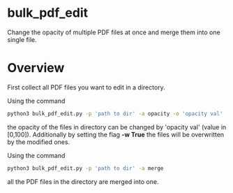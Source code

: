 # bulk_pdf_edit

Change the opacity of multiple PDF files at once and merge them into one single file.

# Overview
First collect all PDF files you want to edit in a directory.

Using the command
```bash
python3 bulk_pdf_edit.py -p 'path to dir' -a opacity -o 'opacity val'
```
the opacity of the files in directory can be changed by 'opacity val' (value in [0,100]). Additionally by setting the flag **-w True** the files will be overwritten by the modified ones.

Using the command
```bash
python3 bulk_pdf_edit.py -p 'path to dir' -a merge
```
all the PDF files in the directory are merged into one.
